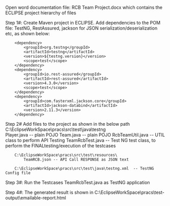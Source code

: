 Open word documentation file: RCB Team Project.docx which contains the ECLIPSE project hierarchy of files

Step 1#: Create Maven project in ECLIPSE.
	Add dependencies to the POM file: TestNG, RestAssured, jackson for JSON serialization/deserialization etc, as shown below:
	
		<dependency>
			<groupId>org.testng</groupId>
			<artifactId>testng</artifactId>
			<version>${testng.version}</version>
			<scope>test</scope>
		</dependency>
		<dependency>
			<groupId>io.rest-assured</groupId>
			<artifactId>rest-assured</artifactId>
			<version>4.3.0</version>
			<scope>test</scope>
		</dependency>
		<dependency>
			<groupId>com.fasterxml.jackson.core</groupId>
			<artifactId>jackson-databind</artifactId>
			<version>2.11.3</version>
		</dependency>
		
Step 2#
	Add files to the project as shown in the below path
	       C:\EclipseWorkSpace\pracs\src\test\java\testng\
	       		Player.java -- plain POJO
			Team.java   -- plain POJO
			RcbTeamUtil.java -- UTIL class to perform API Testing
			TeamRcbTest.java  -- Test NG test class, to perform the FINALtesting/execution of the testcases
			
		C:\EclipseWorkSpace\pracs\src\test\resources\
			TeamRCB.json -- API Call RESPONSE as JSON text
						
		C:\EclipseWorkSpace\pracs\src\test\java\testng.xml  -- TestNG Config file			
			
Step 3#: Run the Testcases 	TeamRcbTest.java as TestNG application

Step 4#: The generated result is shown in 
		C:\EclipseWorkSpace\pracs\test-output\emailable-report.html
